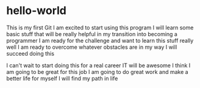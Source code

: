 # hello-world
This is my first Git
I am excited to start using this program
I will learn some basic stuff that will be really helpful in my transition into becoming a programmer
I am ready for the challenge and want to learn this stuff really well
I am ready to overcome whatever obstacles are in my way
I will succeed doing this

I can't wait to start doing this for a real career
IT will be awesome
I think I am going to be great for this job
I am going to do great work and make a better life for myself
I will find my path in life

